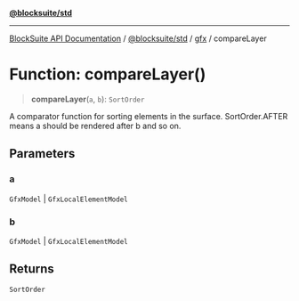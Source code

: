 [**@blocksuite/std**](../../../../@blocksuite/std/README.md)

***

[BlockSuite API Documentation](../../../../README.md) / [@blocksuite/std](../../README.md) / [gfx](../README.md) / compareLayer

# Function: compareLayer()

> **compareLayer**(`a`, `b`): `SortOrder`

A comparator function for sorting elements in the surface.
SortOrder.AFTER means a should be rendered after b and so on.

## Parameters

### a

`GfxModel` | `GfxLocalElementModel`

### b

`GfxModel` | `GfxLocalElementModel`

## Returns

`SortOrder`
